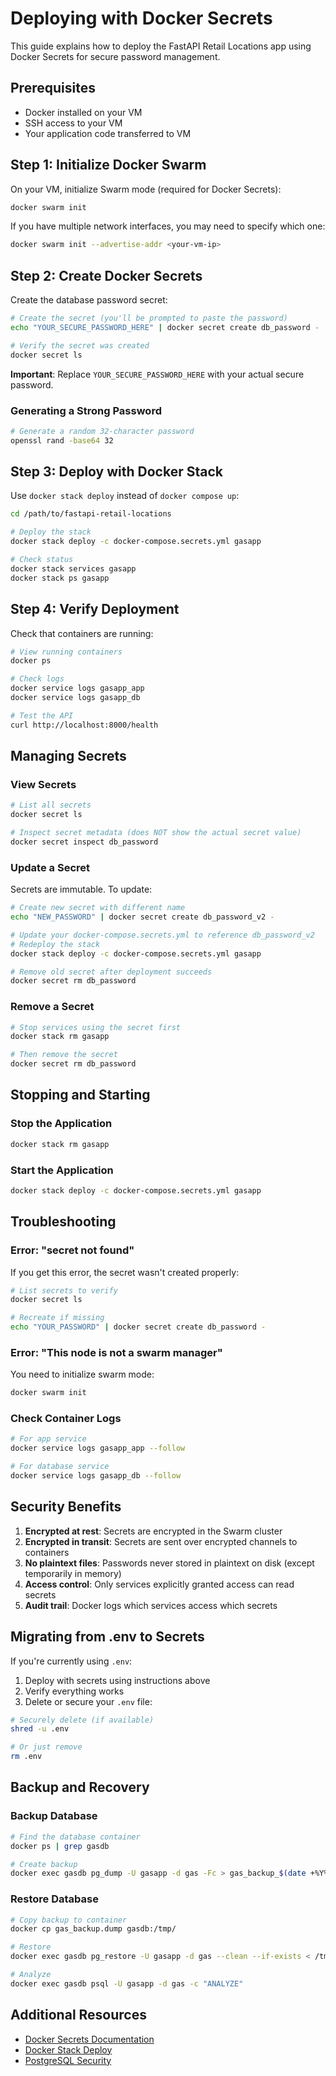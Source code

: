 # Deploying with Docker Secrets

This guide explains how to deploy the FastAPI Retail Locations app using Docker Secrets for secure password management.

## Prerequisites

- Docker installed on your VM
- SSH access to your VM
- Your application code transferred to VM

## Step 1: Initialize Docker Swarm

On your VM, initialize Swarm mode (required for Docker Secrets):

```bash
docker swarm init
```

If you have multiple network interfaces, you may need to specify which one:

```bash
docker swarm init --advertise-addr <your-vm-ip>
```

## Step 2: Create Docker Secrets

Create the database password secret:

```bash
# Create the secret (you'll be prompted to paste the password)
echo "YOUR_SECURE_PASSWORD_HERE" | docker secret create db_password -

# Verify the secret was created
docker secret ls
```

**Important**: Replace `YOUR_SECURE_PASSWORD_HERE` with your actual secure password.

### Generating a Strong Password

```bash
# Generate a random 32-character password
openssl rand -base64 32
```

## Step 3: Deploy with Docker Stack

Use `docker stack deploy` instead of `docker compose up`:

```bash
cd /path/to/fastapi-retail-locations

# Deploy the stack
docker stack deploy -c docker-compose.secrets.yml gasapp

# Check status
docker stack services gasapp
docker stack ps gasapp
```

## Step 4: Verify Deployment

Check that containers are running:

```bash
# View running containers
docker ps

# Check logs
docker service logs gasapp_app
docker service logs gasapp_db

# Test the API
curl http://localhost:8000/health
```

## Managing Secrets

### View Secrets

```bash
# List all secrets
docker secret ls

# Inspect secret metadata (does NOT show the actual secret value)
docker secret inspect db_password
```

### Update a Secret

Secrets are immutable. To update:

```bash
# Create new secret with different name
echo "NEW_PASSWORD" | docker secret create db_password_v2 -

# Update your docker-compose.secrets.yml to reference db_password_v2
# Redeploy the stack
docker stack deploy -c docker-compose.secrets.yml gasapp

# Remove old secret after deployment succeeds
docker secret rm db_password
```

### Remove a Secret

```bash
# Stop services using the secret first
docker stack rm gasapp

# Then remove the secret
docker secret rm db_password
```

## Stopping and Starting

### Stop the Application

```bash
docker stack rm gasapp
```

### Start the Application

```bash
docker stack deploy -c docker-compose.secrets.yml gasapp
```

## Troubleshooting

### Error: "secret not found"

If you get this error, the secret wasn't created properly:

```bash
# List secrets to verify
docker secret ls

# Recreate if missing
echo "YOUR_PASSWORD" | docker secret create db_password -
```

### Error: "This node is not a swarm manager"

You need to initialize swarm mode:

```bash
docker swarm init
```

### Check Container Logs

```bash
# For app service
docker service logs gasapp_app --follow

# For database service
docker service logs gasapp_db --follow
```

## Security Benefits

1. **Encrypted at rest**: Secrets are encrypted in the Swarm cluster
2. **Encrypted in transit**: Secrets are sent over encrypted channels to containers
3. **No plaintext files**: Passwords never stored in plaintext on disk (except temporarily in memory)
4. **Access control**: Only services explicitly granted access can read secrets
5. **Audit trail**: Docker logs which services access which secrets

## Migrating from .env to Secrets

If you're currently using `.env`:

1. Deploy with secrets using instructions above
2. Verify everything works
3. Delete or secure your `.env` file:

```bash
# Securely delete (if available)
shred -u .env

# Or just remove
rm .env
```

## Backup and Recovery

### Backup Database

```bash
# Find the database container
docker ps | grep gasdb

# Create backup
docker exec gasdb pg_dump -U gasapp -d gas -Fc > gas_backup_$(date +%Y%m%d).dump
```

### Restore Database

```bash
# Copy backup to container
docker cp gas_backup.dump gasdb:/tmp/

# Restore
docker exec gasdb pg_restore -U gasapp -d gas --clean --if-exists < /tmp/gas_backup.dump

# Analyze
docker exec gasdb psql -U gasapp -d gas -c "ANALYZE"
```

## Additional Resources

- [Docker Secrets Documentation](https://docs.docker.com/engine/swarm/secrets/)
- [Docker Stack Deploy](https://docs.docker.com/engine/reference/commandline/stack_deploy/)
- [PostgreSQL Security](https://www.postgresql.org/docs/current/auth-password.html)
